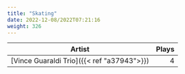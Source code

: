```yaml
---
title: "Skating"
date: 2022-12-08/2022T07:21:16
weight: 326
---
```




 Artist | Plays 
----- | -----:
[Vince Guaraldi Trio]({{< ref "a37943">}}) | 4
